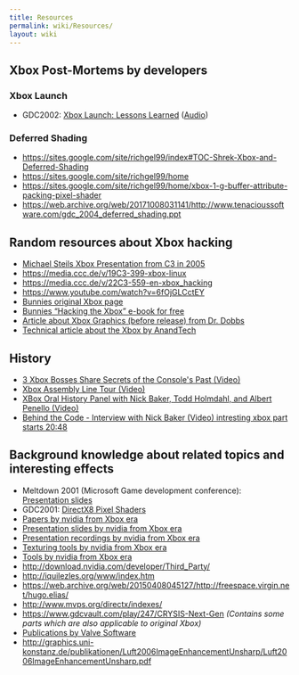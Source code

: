 ```yaml
---
title: Resources
permalink: wiki/Resources/
layout: wiki
---
```


Xbox Post-Mortems by developers
-------------------------------

### Xbox Launch

-   GDC2002: [Xbox Launch: Lessons
    Learned](https://www.powershow.com/download/6f1ff7-NmE2O/Xbox_Launch_Lessons_Learned_powerpoint_ppt_presentation)
    ([Audio](https://www.gdcvault.com/play/1022522/Xbox-Launch-Lessons))

### Deferred Shading

-   <https://sites.google.com/site/richgel99/index#TOC-Shrek-Xbox-and-Deferred-Shading>
-   <https://sites.google.com/site/richgel99/home>
-   <https://sites.google.com/site/richgel99/home/xbox-1-g-buffer-attribute-packing-pixel-shader>
-   <https://web.archive.org/web/20171008031141/http://www.tenacioussoftware.com/gdc_2004_deferred_shading.ppt>

Random resources about Xbox hacking
-----------------------------------

-   [Michael Steils Xbox Presentation from C3 in
    2005](https://events.ccc.de/congress/2005/fahrplan/attachments/591-paper_xbox.pdf)
-   <https://media.ccc.de/v/19C3-399-xbox-linux>
-   <https://media.ccc.de/v/22C3-559-en-xbox_hacking>
-   <https://www.youtube.com/watch?v=6fOjGLCctEY>
-   [Bunnies original Xbox
    page](http://www.bunniestudios.com/bunnie/proj/anatak/xboxmod.html)
-   [Bunnies “Hacking the Xbox” e-book for
    free](https://www.nostarch.com/xboxfree)
-   [Article about Xbox Graphics (before release) from Dr.
    Dobbs](http://web.archive.org/web/20010417064218/ddj.com/articles/2000/0008/0008a/0008a.htm?topic=graphics)
-   [Technical article about the Xbox by
    AnandTech](http://www.anandtech.com/show/853)

History
-------

-   [3 Xbox Bosses Share Secrets of the Console's Past
    (Video)](https://www.youtube.com/watch?v=rUODlNffWmU)
-   [Xbox Assembly Line Tour
    (Video)](https://www.youtube.com/watch?v=iWQb7LGH71s)
-   [XBox Oral History Panel with Nick Baker, Todd Holmdahl, and Albert
    Penello (Video)](https://www.youtube.com/watch?v=_gOoI57q72M)
-   [Behind the Code - Interview with Nick Baker (Video) intresting xbox
    part starts
    20:48](https://www.youtube.com/watch?v=2VCb-y7MC5U?t=1248)

Background knowledge about related topics and interesting effects
-----------------------------------------------------------------

-   Meltdown 2001 (Microsoft Game development conference): [Presentation
    slides](https://web.archive.org/web/20060203201117/https://www.microsoft.com/mscorp/corpevents/meltdown2001/presentations.asp)
-   GDC2001: [DirectX8 Pixel
    Shaders](http://developer.download.nvidia.com/assets/gamedev/docs/GDC2K1_DX8_Pixel_Shaders.pdf)
-   [Papers by nvidia from Xbox
    era](http://download.nvidia.com/developer/Papers/)
-   [Presentation slides by nvidia from Xbox
    era](http://download.nvidia.com/developer/presentations/)
-   [Presentation recordings by nvidia from Xbox
    era](http://download.nvidia.com/developer/movies/)
-   [Texturing tools by nvidia from Xbox
    era](http://download.nvidia.com/developer/NVTextureSuite/)
-   [Tools by nvidia from Xbox
    era](http://download.nvidia.com/developer/Tools/)
-   <http://download.nvidia.com/developer/Third_Party/>
-   <http://iquilezles.org/www/index.htm>
-   <https://web.archive.org/web/20150408045127/http://freespace.virgin.net/hugo.elias/>
-   <http://www.mvps.org/directx/indexes/>
-   <https://www.gdcvault.com/play/247/CRYSIS-Next-Gen> *(Contains some
    parts which are also applicable to original Xbox)*
-   [Publications by Valve
    Software](https://www.valvesoftware.com/en/publications)
-   <http://graphics.uni-konstanz.de/publikationen/Luft2006ImageEnhancementUnsharp/Luft2006ImageEnhancementUnsharp.pdf>

